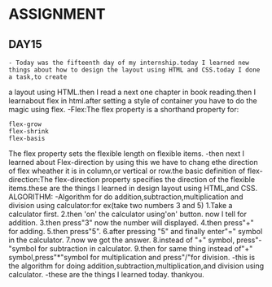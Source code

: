 # ASSIGNMENT
## DAY15
    - Today was the fifteenth day of my internship.today I learned new things about how to design the layout using HTML and CSS.today I done a task,to create
a layout  using HTML.then I read a next one chapter in book reading.then I learnabout flex in html.after setting a style of container you have to do the magic using flex.
    -Flex:The flex property is a shorthand property for:

    flex-grow
    flex-shrink
    flex-basis

The flex property sets the flexible length on flexible items.
     -then next I learned about Flex-direction by using this we have to chang ethe direction of flex wheather it is in column,or vertical or row.the basic definition of flex-direction:The flex-direction property specifies the direction of  the flexible items.these are the things I learned in design layout using HTML,and CSS.
    ALGORITHM:
      -Algorithm for do addition,subtraction,multiplication and division using calculator:for ex(take two numbers 3 and 5)
       1.Take a calculator first.
       2.then 'on' the calculator using'on' button.
          now I tell for addition.
       3.then press"3" now the number will displayed.
       4.then press"+" for adding.
       5.then press"5".
       6.after pressing "5" and finally enter"=" symbol in the calculator.
       7.now we got the answer.
       8.instead of "+" symbol, press"-"symbol for subtraction in calculator.
       9.then for same thing instead of"+" symbol,press"*"symbol for multiplication and press"/"for division.
      -this is the algorithm for doing addition,subtraction,multiplication,and division using calculator.
  -these are the things I learned today.
  thankyou.
